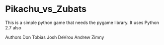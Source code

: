 Pikachu_vs_Zubats
=================

This is a simple python game that needs the pygame library.
It uses Python 2.7  also

Authors
Don Tobias
Josh DeVrou
Andrew Zimny
